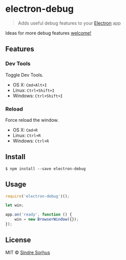 # electron-debug

> Adds useful debug features to your [Electron](http://electron.atom.io) app

Ideas for more debug features [welcome!](https://github.com/sindresorhus/electron-debug/issues/new)


## Features

### Dev Tools

Toggle Dev Tools.

- OS X: `Cmd+Alt+I`
- Linux: `Ctrl+Shift+I`
- Windows: `Ctrl+Shift+I`

### Reload

Force reload the window.

- OS X: `Cmd+R`
- Linux: `Ctrl+R`
- Windows: `Ctrl+R`


## Install

```
$ npm install --save electron-debug
```


## Usage

```js
require('electron-debug')();

let win;

app.on('ready', function () {
	win = new BrowserWindow({});
});
```


## License

MIT © [Sindre Sorhus](http://sindresorhus.com)
